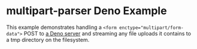 # multipart-parser Deno Example

This example demonstrates handling a `<form enctype="multipart/form-data">` POST to [a Deno server](https://deno.com/) and streaming any file uploads it contains to a tmp directory on the filesystem.
